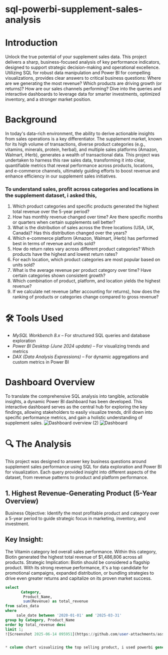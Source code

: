 # sql-powerbi-supplement-sales-analysis
# Introduction
Unlock the true potential of your supplement sales data. This project delivers a sharp, business-focused analysis of key performance indicators, designed to support strategic decision-making and operational excellence. Utilizing SQL for robust data manipulation and Power BI for compelling visualizations, provides clear answers to critical business questions: Where are we generating the most revenue? Which products are driving growth (or returns)? How are our sales channels performing? Dive into the queries and interactive dashboards to leverage data for smarter investments, optimized inventory, and a stronger market position.
# Background
In today's data-rich environment, the ability to derive actionable insights from sales operations is a key differentiator. The supplement market, known for its high volume of transactions, diverse product categories (e.g., vitamins, minerals, protein, herbal), and multiple sales platforms (Amazon, Walmart, iHerb), generates a wealth of transactional data. This project was undertaken to harness this raw sales data, transforming it into clear, quantifiable metrics that reveal performance across products, locations, and e-commerce channels, ultimately guiding efforts to boost revenue and enhance efficiency in our supplement sales initiatives.

### To understand sales, profit across categories and locations in the supplement dataset, i asked this,
1. Which product categories and specific products generated the highest total revenue over the 5-year period?
2. How has  monthly revenue changed over time? Are there specific months or quarters when certain supplements sell better?
3. What is the distribution of sales across the three locations (USA, UK, Canada)? Has this distribution changed over the years?
4.  Which e-commerce platform (Amazon, Walmart, iHerb) has performed best in terms of revenue and units sold?
5.  How do return rates vary across different product categories? Which products have the highest and lowest return rates?
6.  For each location, which product categories are most popular based on units sold?
7. What is the average revenue per product category over time? Have certain categories shown consistent growth?
8. Which combination of product, platform, and location yields the highest revenue?
9. If we calculate net revenue (after accounting for returns), how does the ranking of products or categories change compared to gross revenue?

# 🛠 Tools Used
- *MySQL Workbench 8.x* – For structured SQL queries and database exploration
- *Power BI Desktop (June 2024 update)* – For visualizing trends and metrics
- *DAX (Data Analysis Expressions)* – For dynamic aggregations and custom metrics in Power BI

# Dashboard Overview
To translate the comprehensive SQL analysis into tangible, actionable insights, a dynamic Power BI dashboard has been developed. This interactive dashboard serves as the central hub for exploring the key findings, allowing stakeholders to easily visualize trends, drill down into specific performance metrics, and gain a holistic understanding of supplement sales. 
![Dashboard overview (2)](https://github.com/user-attachments/assets/a8eb9bcd-b20b-4bb9-bac6-ddbea5313719)
![Dashboard](https://github.com/user-attachments/assets/8e8f5949-157b-40c9-8ce9-72ce545ab383)

# 🔍 The Analysis

This project was designed to answer key business questions around supplement sales performance using SQL for data exploration
and Power BI for visualization. Each query provided insight into different aspects of the dataset, from revenue patterns to product and platform performance.

## 1. Highest Revenue-Generating Product (5-Year Overview)
Business Objective:
Identify the most profitable product and category over a 5-year period to guide strategic focus in marketing, inventory, and investment.

## Key Insight:
The Vitamin category led overall sales performance.
Within this category, Biotin generated the highest total revenue of $1,486,806 across all products.
Strategic Implication:
Biotin should be considered a flagship product. With its strong revenue performance, it's a top candidate for promotional campaigns, 
expanded distribution, or bundling strategies to drive even greater returns and capitalize on its proven market success.

```sql
select 
       Category,
        Product_Name,
        sum(Revenue) as total_revenue
from sales_data
where
     sale_date between '2020-01-01' and '2025-03-31'
group by Category, Product_Name
order by total_revenue desc
limit 1;
![Screenshot 2025-06-14 095951](https://github.com/user-attachments/assets/be070666-48b5-4f49-8acd-6b1fb10e2fc6)


* column chart visualizing the top selling product, i used powerbi generated this chart from mysql query results*




     
